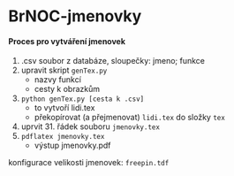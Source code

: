 # BrNOC-jmenovky

#### Proces pro vytváření jmenovek
1. .csv soubor z databáze, sloupečky: jmeno; funkce
2. upravit skript `genTex.py`
   * nazvy funkcí
   * cesty k obrazkům
3. `python genTex.py [cesta k .csv]`
   * to vytvoří lidi.tex
   * překopírovat (a přejmenovat) `lidi.tex` do složky `tex`
4. uprvit 31. řádek souboru `jmenovky.tex`
5. `pdflatex jmenovky.tex`
   * výstup jmenovky.pdf


konfigurace velikosti jmenovek: `freepin.tdf`
